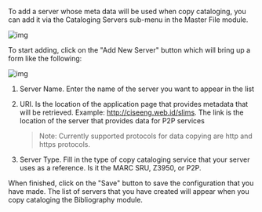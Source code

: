 To add a server whose meta data will be used when copy cataloging, you can add it via the Cataloging Servers sub-menu in the Master File module.

![img](https://lh4.googleusercontent.com/ZokmNl5koIzZIpdx_hFHjmMa2dO8vCMmGvCOWx_Erd1RSM-ovsHJWSlyOfZjBveR2dhagE9xpL8MnI7Dscdx3nIWDigE15RoWLCFkFNTwbR8KNuM19utE35KXP4gX1WleenjOHV_)

To start adding, click on the "Add New Server" button which will bring up a form like the following:

![img](https://lh4.googleusercontent.com/iK8re9iTkGtiFGwMNAJRABwdEv31jzYx3pGVU3aE8e5SQpkodPaKjBasGkA7WiVlyqB6bRo4PuJ4fOtXSZPLIm3EdG7CG49_LwlF9Sg9E1KMr-s5C_JSbMGfUAIhuErO41NCo6qF)

1. Server Name. Enter the name of the server you want to appear in the list

2. URI. Is the location of the application page that provides metadata that will be retrieved. Example: http://ciseeng.web.id/slims. The link is the location of the server that provides data for P2P services

   > Note: Currently supported protocols for data copying are http and https protocols.

3. Server Type. Fill in the type of copy cataloging service that your server uses as a reference. Is it the MARC SRU, Z3950, or P2P.

When finished, click on the "Save" button to save the configuration that you have made. The list of servers that you have created will appear when you copy cataloging the Bibliography module.


